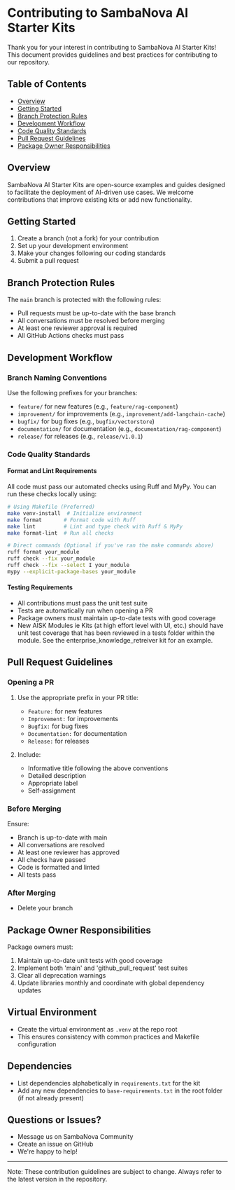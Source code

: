 # Contributing to SambaNova AI Starter Kits

Thank you for your interest in contributing to SambaNova AI Starter Kits! This document provides guidelines and best practices for contributing to our repository.

## Table of Contents

- [Overview](#overview)
- [Getting Started](#getting-started)
- [Branch Protection Rules](#branch-protection-rules)
- [Development Workflow](#development-workflow)
- [Code Quality Standards](#code-quality-standards)
- [Pull Request Guidelines](#pull-request-guidelines)
- [Package Owner Responsibilities](#package-owner-responsibilities)

## Overview

SambaNova AI Starter Kits are open-source examples and guides designed to facilitate the deployment of AI-driven use cases. We welcome contributions that improve existing kits or add new functionality.

## Getting Started

1. Create a branch (not a fork) for your contribution
2. Set up your development environment
3. Make your changes following our coding standards
4. Submit a pull request

## Branch Protection Rules

The `main` branch is protected with the following rules:

- Pull requests must be up-to-date with the base branch
- All conversations must be resolved before merging
- At least one reviewer approval is required
- All GitHub Actions checks must pass

## Development Workflow

### Branch Naming Conventions

Use the following prefixes for your branches:

- `feature/` for new features (e.g., `feature/rag-component`)
- `improvement/` for improvements (e.g., `improvement/add-langchain-cache`)
- `bugfix/` for bug fixes (e.g., `bugfix/vectorstore`)
- `documentation/` for documentation (e.g., `documentation/rag-component`)
- `release/` for releases (e.g., `release/v1.0.1`)

### Code Quality Standards

#### Format and Lint Requirements

All code must pass our automated checks using Ruff and MyPy. You can run these checks locally using:

```bash
# Using Makefile (Preferred)
make venv-install  # Initialize environment
make format       # Format code with Ruff
make lint         # Lint and type check with Ruff & MyPy
make format-lint  # Run all checks

# Direct commands (Optional if you've ran the make commands above)
ruff format your_module
ruff check --fix your_module
ruff check --fix --select I your_module
mypy --explicit-package-bases your_module
```

#### Testing Requirements

- All contributions must pass the unit test suite
- Tests are automatically run when opening a PR
- Package owners must maintain up-to-date tests with good coverage
- New AISK Modules ie Kits (at high effort level with UI, etc.) should have unit test coverage that has been reviewed in a tests folder within the module. See the enterprise_knowledge_retreiver kit for an example.

## Pull Request Guidelines

### Opening a PR

1. Use the appropriate prefix in your PR title:
   - `Feature:` for new features
   - `Improvement:` for improvements
   - `Bugfix:` for bug fixes
   - `Documentation:` for documentation
   - `Release:` for releases

2. Include:
   - Informative title following the above conventions
   - Detailed description
   - Appropriate label
   - Self-assignment

### Before Merging

Ensure:
- Branch is up-to-date with main
- All conversations are resolved
- At least one reviewer has approved
- All checks have passed
- Code is formatted and linted
- All tests pass

### After Merging

- Delete your branch

## Package Owner Responsibilities

Package owners must:

1. Maintain up-to-date unit tests with good coverage
2. Implement both 'main' and 'github_pull_request' test suites
3. Clear all deprecation warnings
4. Update libraries monthly and coordinate with global dependency updates

## Virtual Environment

- Create the virtual environment as `.venv` at the repo root
- This ensures consistency with common practices and Makefile configuration

## Dependencies

- List dependencies alphabetically in `requirements.txt` for the kit 
- Add any new dependencies to `base-requirements.txt` in the root folder (if not already present)


## Questions or Issues?

- Message us on SambaNova Community
- Create an issue on GitHub
- We're happy to help!

---

Note: These contribution guidelines are subject to change. Always refer to the latest version in the repository.